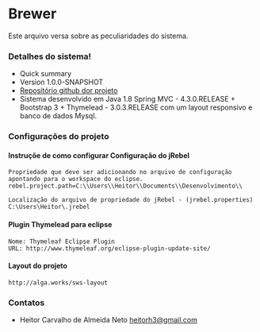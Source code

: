 # Brewer

Este arquivo versa sobre as peculiaridades do sistema. 

### Detalhes do sistema! ###

* Quick summary
* Version 1.0.0-SNAPSHOT
* [Repositório github dor projeto](https://github.com/Heitorh3/brewer.git)
* Sistema desenvolvido em Java 1.8 Spring MVC - 4.3.0.RELEASE + Bootstrap 3 + Thymelead - 3.0.3.RELEASE com um layout responsivo e banco de dados Mysql.

### Configurações do projeto ##

#### Instruçõe de como configurar Configuração do jRebel
	Propriedade que deve ser adicionando no arquivo de configuração apontando para o workspace do eclipse.
	rebel.project.path=C:\\Users\\Heitor\\Documents\\Desenvolvimento\\
	
	Localização do arquivo de propriedade do jRebel - (jrebel.properties)
	C:\Users\Heitor\.jrebel

#### Plugin Thymelead para eclipse 
	Nome: Thymeleaf Eclipse Plugin
	URL: http://www.thymeleaf.org/eclipse-plugin-update-site/


#### Layout do projeto 
	http://alga.works/sws-layout
	
	


### Contatos ###

* Heitor Carvalho de Almeida Neto heitorh3@gmail.com